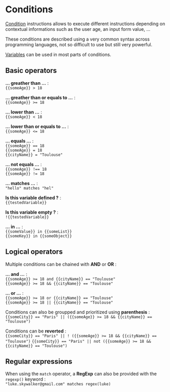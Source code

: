 # Conditions

[Condition](../instructions#conditions) instructions allows to execute different instructions depending on contextual informations such as the user age, an input form value, ...  

These conditions are described using a very common syntax across programming languages, not so difficult to use but still very powerful.  

[Variables](../instructions#variables) can be used in most parts of conditions. 

## Basic operators

**... greather than ...** :  
`{{someAge}} > 18`   

**... greather than or equals to ...** :  
`{{someAge}} >= 18`  

**... lower than ...** :  
`{{someAge}} < 18`  

**... lower than or equals to ...** :  
`{{someAge}} <= 18`  

**... equals ...** :  
`{{someAge}} == 18`  
`{{someAge}} = 18`  
`{{cityName}} = "Toulouse"`  

**... not equals ...** :  
`{{someAge}} !== 18`  
`{{someAge}} != 18`  

**... matches ...** :  
`"hello" matches "hel"`  

**Is this variable defined ?** :  
`{{testedVariable}}`  

**Is this variable empty ?** :  
`!{{testedVariable}}`  

**... in ...** :  
`{{someValue}} in {{someList}}`  
`{{someKey}} in {{someObject}}`

## Logical operators  

Multiple conditions can be chained with **AND** or **OR** :    

**... and ...** :  
`{{someAge}} >= 18 and {{cityName}} == "Toulouse"`    
`{{someAge}} >= 18 && {{cityName}} == "Toulouse"`  

**... or ...** :  
`{{someAge}} >= 18 or {{cityName}} == "Toulouse"`  
`{{someAge}} >= 18 || {{cityName}} == "Toulouse"`  

Conditions can also be groupped and prioritized using **parenthesis** :  
`{{someCity}} == "Paris" || ({{someAge}} >= 18 && {{cityName}} == "Toulouse")`

Conditions can be **reverted** :  
`{{someCity}} == "Paris" || ! ({{someAge}} >= 18 && {{cityName}} == "Toulouse")`
`{{someCity}} == "Paris" || not ({{someAge}} >= 18 && {{cityName}} == "Toulouse")`

## Regular expressions  
When using the `match` operator, a **RegExp** can also be provided with the `regexp()` keyword :  
`
"luke.skywalker@gmail.com" matches regex(luke)
`
